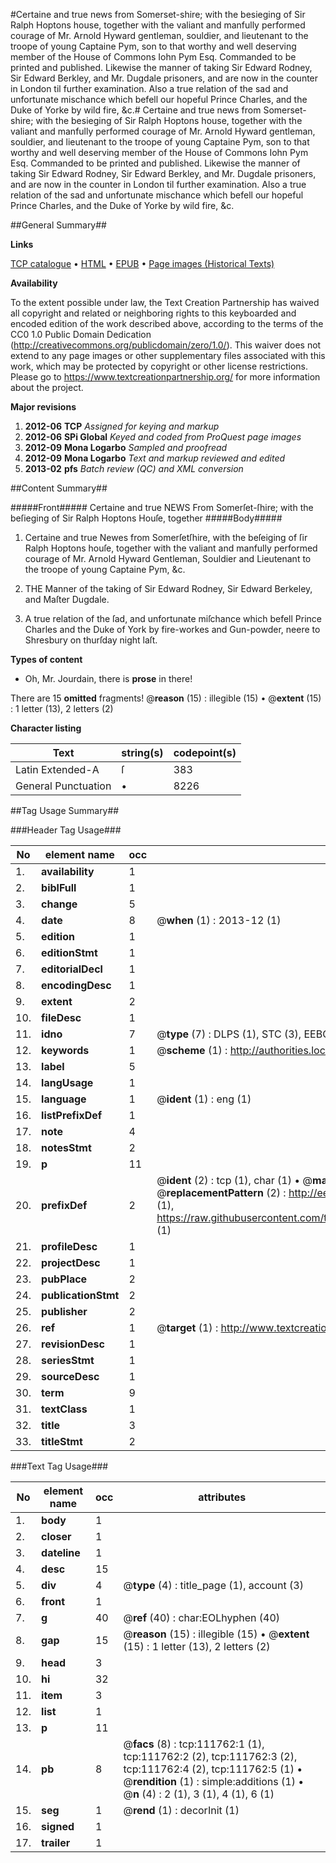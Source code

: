 #Certaine and true news from Somerset-shire; with the besieging of Sir Ralph Hoptons house, together with the valiant and manfully performed courage of Mr. Arnold Hyward gentleman, souldier, and lieutenant to the troope of young Captaine Pym, son to that worthy and well deserving member of the House of Commons Iohn Pym Esq. Commanded to be printed and published. Likewise the manner of taking Sir Edward Rodney, Sir Edward Berkley, and Mr. Dugdale prisoners, and are now in the counter in London til further examination. Also a true relation of the sad and unfortunate mischance which befell our hopeful Prince Charles,  and the Duke of Yorke by wild fire, &c.#
Certaine and true news from Somerset-shire; with the besieging of Sir Ralph Hoptons house, together with the valiant and manfully performed courage of Mr. Arnold Hyward gentleman, souldier, and lieutenant to the troope of young Captaine Pym, son to that worthy and well deserving member of the House of Commons Iohn Pym Esq. Commanded to be printed and published. Likewise the manner of taking Sir Edward Rodney, Sir Edward Berkley, and Mr. Dugdale prisoners, and are now in the counter in London til further examination. Also a true relation of the sad and unfortunate mischance which befell our hopeful Prince Charles,  and the Duke of Yorke by wild fire, &c.

##General Summary##

**Links**

[TCP catalogue](http://www.ota.ox.ac.uk/tcp/)  • 
[HTML](http://tei.it.ox.ac.uk/tcp/Texts-HTML/free/A78/A78456.html)  • 
[EPUB](http://tei.it.ox.ac.uk/tcp/Texts-EPUB/free/A78/A78456.epub) • 
[Page images (Historical Texts)](https://historicaltexts.jisc.ac.uk/eebo-99859667e)

**Availability**

To the extent possible under law, the Text Creation Partnership has waived all copyright and related or neighboring rights to this keyboarded and encoded edition of the work described above, according to the terms of the CC0 1.0 Public Domain Dedication (http://creativecommons.org/publicdomain/zero/1.0/). This waiver does not extend to any page images or other supplementary files associated with this work, which may be protected by copyright or other license restrictions. Please go to https://www.textcreationpartnership.org/ for more information about the project.

**Major revisions**

1. __2012-06__ __TCP__ *Assigned for keying and markup*
1. __2012-06__ __SPi Global__ *Keyed and coded from ProQuest page images*
1. __2012-09__ __Mona Logarbo__ *Sampled and proofread*
1. __2012-09__ __Mona Logarbo__ *Text and markup reviewed and edited*
1. __2013-02__ __pfs__ *Batch review (QC) and XML conversion*

##Content Summary##

#####Front#####
Certaine and true NEWS From Somerſet-ſhire; with the beſieging of Sir Ralph Hoptons Houſe, together 
#####Body#####

1. Certaine and true Newes from Somerſetſhire, with the beſeiging of ſir Ralph Hoptons houſe, together with the valiant and manfully performed courage of Mr. Arnold Hyward Gentleman, Souldier and Lieutenant to the troope of young Captaine Pym, &c.

1. THE Manner of the taking of Sir Edward Rodney, Sir Edward Berkeley, and Maſter Dugdale.

1. A true relation of the ſad, and unfortunate miſchance which befell Prince Charles and the Duke of York by fire-workes and Gun-powder, neere to Shresbury on thurſday night laſt.

**Types of content**

  * Oh, Mr. Jourdain, there is **prose** in there!

There are 15 **omitted** fragments! 
 @__reason__ (15) : illegible (15)  •  @__extent__ (15) : 1 letter (13), 2 letters (2)

**Character listing**


|Text|string(s)|codepoint(s)|
|---|---|---|
|Latin Extended-A|ſ|383|
|General Punctuation|•|8226|

##Tag Usage Summary##

###Header Tag Usage###

|No|element name|occ|attributes|
|---|---|---|---|
|1.|__availability__|1||
|2.|__biblFull__|1||
|3.|__change__|5||
|4.|__date__|8| @__when__ (1) : 2013-12 (1)|
|5.|__edition__|1||
|6.|__editionStmt__|1||
|7.|__editorialDecl__|1||
|8.|__encodingDesc__|1||
|9.|__extent__|2||
|10.|__fileDesc__|1||
|11.|__idno__|7| @__type__ (7) : DLPS (1), STC (3), EEBO-CITATION (1), PROQUEST (1), VID (1)|
|12.|__keywords__|1| @__scheme__ (1) : http://authorities.loc.gov/ (1)|
|13.|__label__|5||
|14.|__langUsage__|1||
|15.|__language__|1| @__ident__ (1) : eng (1)|
|16.|__listPrefixDef__|1||
|17.|__note__|4||
|18.|__notesStmt__|2||
|19.|__p__|11||
|20.|__prefixDef__|2| @__ident__ (2) : tcp (1), char (1)  •  @__matchPattern__ (2) : ([0-9\-]+):([0-9IVX]+) (1), (.+) (1)  •  @__replacementPattern__ (2) : http://eebo.chadwyck.com/downloadtiff?vid=$1&page=$2 (1), https://raw.githubusercontent.com/textcreationpartnership/Texts/master/tcpchars.xml#$1 (1)|
|21.|__profileDesc__|1||
|22.|__projectDesc__|1||
|23.|__pubPlace__|2||
|24.|__publicationStmt__|2||
|25.|__publisher__|2||
|26.|__ref__|1| @__target__ (1) : http://www.textcreationpartnership.org/docs/. (1)|
|27.|__revisionDesc__|1||
|28.|__seriesStmt__|1||
|29.|__sourceDesc__|1||
|30.|__term__|9||
|31.|__textClass__|1||
|32.|__title__|3||
|33.|__titleStmt__|2||


###Text Tag Usage###

|No|element name|occ|attributes|
|---|---|---|---|
|1.|__body__|1||
|2.|__closer__|1||
|3.|__dateline__|1||
|4.|__desc__|15||
|5.|__div__|4| @__type__ (4) : title_page (1), account (3)|
|6.|__front__|1||
|7.|__g__|40| @__ref__ (40) : char:EOLhyphen (40)|
|8.|__gap__|15| @__reason__ (15) : illegible (15)  •  @__extent__ (15) : 1 letter (13), 2 letters (2)|
|9.|__head__|3||
|10.|__hi__|32||
|11.|__item__|3||
|12.|__list__|1||
|13.|__p__|11||
|14.|__pb__|8| @__facs__ (8) : tcp:111762:1 (1), tcp:111762:2 (2), tcp:111762:3 (2), tcp:111762:4 (2), tcp:111762:5 (1)  •  @__rendition__ (1) : simple:additions (1)  •  @__n__ (4) : 2 (1), 3 (1), 4 (1), 6 (1)|
|15.|__seg__|1| @__rend__ (1) : decorInit (1)|
|16.|__signed__|1||
|17.|__trailer__|1||
